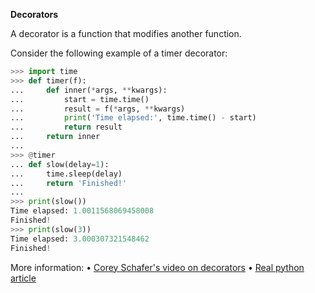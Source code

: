 **Decorators**

A decorator is a function that modifies another function.

Consider the following example of a timer decorator:
```py
>>> import time
>>> def timer(f):
...     def inner(*args, **kwargs):
...         start = time.time()
...         result = f(*args, **kwargs)
...         print('Time elapsed:', time.time() - start)
...         return result
...     return inner
... 
>>> @timer
... def slow(delay=1):
...     time.sleep(delay)
...     return 'Finished!'
... 
>>> print(slow())
Time elapsed: 1.0011568069458008
Finished!
>>> print(slow(3))
Time elapsed: 3.000307321548462
Finished!
```

More information:
• [Corey Schafer's video on decorators](https://youtu.be/FsAPt_9Bf3U)
• [Real python article](https://realpython.com/primer-on-python-decorators/)
